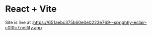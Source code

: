 # React + Vite

Site is live at :https://651aebc375b60e0e0223e769--sprightly-eclair-c03fc7.netlify.app
